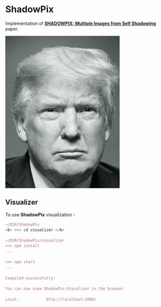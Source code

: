 # ShadowPix

Implementation of **[SHADOWPIX: Multiple Images from Self Shadowing](https://www.cs.tau.ac.il/~amberman/shadowpixPaper.pdf)** paper.

![](orig.gif)

## Visualizer 
To use **ShadowPix** visualization -
```js
~/DIR/ShadowPix
<b> >>> cd visualizer </b>

~/DIR/ShadowPix/visualizer
>>> npm install
...

>>> npm start
...

Compiled successfully!

You can now view ShadowPix-Visualizer in the browser.

Local:            http://localhost:3000/

``` 
